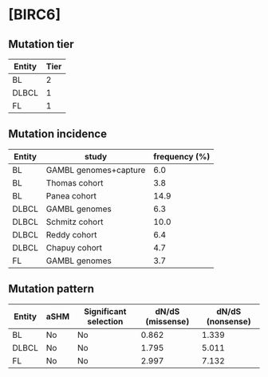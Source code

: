 # [BIRC6]

## Mutation tier

|Entity|Tier|
|------|----|
|BL    |2   |
|DLBCL |1   |
|FL    |1   |

## Mutation incidence

|Entity|study                |frequency (%)|
|------|---------------------|-------------|
|BL    |GAMBL genomes+capture| 6.0         |
|BL    |Thomas cohort        | 3.8         |
|BL    |Panea cohort         |14.9         |
|DLBCL |GAMBL genomes        | 6.3         |
|DLBCL |Schmitz cohort       |10.0         |
|DLBCL |Reddy cohort         | 6.4         |
|DLBCL |Chapuy cohort        | 4.7         |
|FL    |GAMBL genomes        | 3.7         |

## Mutation pattern

|Entity|aSHM|Significant selection|dN/dS (missense)|dN/dS (nonsense)|
|------|----|---------------------|----------------|----------------|
|BL    |No  |No                   |0.862           |1.339           |
|DLBCL |No  |No                   |1.795           |5.011           |
|FL    |No  |No                   |2.997           |7.132           |

